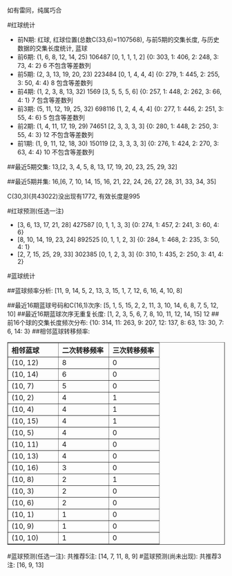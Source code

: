 <!-- 
.. title: 双色球2010059期(2010-05-25)数据分析报告
.. slug: slott-2010059-2010-05-25-report
.. date: 2010-05-26 08:00:00 UTC+08:00
.. tags: Lottery
.. link: 
.. description: 
.. type: text
-->

如有雷同，纯属巧合

<!-- TEASER_END-->

#红球统计

- 前N期: 红球, 红球位置(总数C(33,6)=1107568), 与前5期的交集长度, 与历史数据的交集长度统计, 蓝球
- 前6期: (1, 6, 8, 12, 14, 25) 106487 [0, 1, 1, 1, 2] {0: 303, 1: 406, 2: 248, 3: 73, 4: 2} 6 不包含等差数列
- 前5期: (2, 3, 13, 19, 20, 23) 223484 [0, 1, 4, 4, 4] {0: 279, 1: 445, 2: 255, 3: 50, 4: 4} 8 包含等差数列
- 前4期: (1, 2, 3, 8, 13, 32) 1569 [3, 5, 5, 5, 6] {0: 257, 1: 448, 2: 262, 3: 66, 4: 1} 7 包含等差数列
- 前3期: (5, 11, 12, 19, 25, 32) 698116 [1, 2, 4, 4, 4] {0: 277, 1: 446, 2: 251, 3: 55, 4: 6} 5 包含等差数列
- 前2期: (1, 4, 11, 17, 19, 29) 74651 [2, 3, 3, 3, 3] {0: 280, 1: 448, 2: 250, 3: 55, 4: 3} 12 不包含等差数列
- 前1期: (1, 9, 11, 12, 18, 30) 150119 [2, 3, 3, 3, 3] {0: 276, 1: 424, 2: 270, 3: 63, 4: 4} 10 不包含等差数列

##最近5期交集:
13,[2, 3, 4, 5, 8, 13, 17, 19, 20, 23, 25, 29, 32]

##最近5期并集:
16,[6, 7, 10, 14, 15, 16, 21, 22, 24, 26, 27, 28, 31, 33, 34, 35]

C(30,3)(共43022)没出现有1772, 
有效长度是995

#红球预测(任选一注)

- [3, 6, 13, 17, 21, 28] 427587 [0, 1, 1, 3, 3] {0: 274, 1: 457, 2: 241, 3: 60, 4: 6}
- [8, 10, 14, 19, 23, 24] 892525 [0, 1, 1, 2, 3] {0: 284, 1: 468, 2: 235, 3: 50, 4: 1}
- [2, 7, 15, 25, 29, 33] 302385 [0, 1, 2, 3, 3] {0: 310, 1: 435, 2: 250, 3: 41, 4: 2}

#蓝球统计

##蓝球频率分析:
[11, 9, 14, 5, 2, 13, 3, 15, 1, 7, 12, 6, 16, 4, 10, 8]

##最近16期蓝球号码和C(16,1)次序:
[5, 1, 5, 15, 2, 2, 11, 3, 10, 14, 6, 8, 7, 5, 12, 10]
##最近16期蓝球次序无重复长度:
[1, 2, 3, 5, 6, 7, 8, 10, 11, 12, 14, 15] 12
##前16个球的交集长度频次分布:
{10: 314, 11: 263, 9: 207, 12: 137, 8: 63, 13: 30, 7: 6, 14: 3}
##相邻蓝球转移频率:
<table border="1" class="table table-striped dataframe">
  <thead>
    <tr style="text-align: left;">
      <th style="min-width: 100px;">相邻蓝球</th>
      <th style="min-width: 100px;">二次转移频率</th>
      <th style="min-width: 100px;">三次转移频率</th>
    </tr>
  </thead>
  <tbody>
    <tr>
      <td> (10, 12)</td>
      <td> 8</td>
      <td> 0</td>
    </tr>
    <tr>
      <td> (10, 14)</td>
      <td> 6</td>
      <td> 0</td>
    </tr>
    <tr>
      <td>  (10, 7)</td>
      <td> 5</td>
      <td> 0</td>
    </tr>
    <tr>
      <td>  (10, 2)</td>
      <td> 4</td>
      <td> 1</td>
    </tr>
    <tr>
      <td>  (10, 4)</td>
      <td> 4</td>
      <td> 1</td>
    </tr>
    <tr>
      <td> (10, 15)</td>
      <td> 4</td>
      <td> 1</td>
    </tr>
    <tr>
      <td>  (10, 5)</td>
      <td> 4</td>
      <td> 0</td>
    </tr>
    <tr>
      <td> (10, 11)</td>
      <td> 4</td>
      <td> 0</td>
    </tr>
    <tr>
      <td> (10, 13)</td>
      <td> 4</td>
      <td> 0</td>
    </tr>
    <tr>
      <td> (10, 16)</td>
      <td> 3</td>
      <td> 0</td>
    </tr>
    <tr>
      <td>  (10, 8)</td>
      <td> 2</td>
      <td> 1</td>
    </tr>
    <tr>
      <td>  (10, 3)</td>
      <td> 2</td>
      <td> 0</td>
    </tr>
    <tr>
      <td>  (10, 6)</td>
      <td> 2</td>
      <td> 0</td>
    </tr>
    <tr>
      <td>  (10, 1)</td>
      <td> 1</td>
      <td> 0</td>
    </tr>
    <tr>
      <td>  (10, 9)</td>
      <td> 1</td>
      <td> 0</td>
    </tr>
    <tr>
      <td> (10, 10)</td>
      <td> 1</td>
      <td> 0</td>
    </tr>
  </tbody>
</table>
#蓝球预测(任选一注):
共推荐5注: [14, 7, 11, 8, 9]
#蓝球预测(尚未出现):
共推荐3注: [16, 9, 13]

